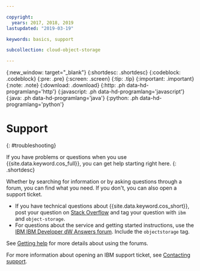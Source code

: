 ```yaml
---

copyright:
  years: 2017, 2018, 2019
lastupdated: "2019-03-19"

keywords: basics, support

subcollection: cloud-object-storage

---
```

{:new_window: target="_blank"}
{:shortdesc: .shortdesc}
{:codeblock: .codeblock}
{:pre: .pre}
{:screen: .screen}
{:tip: .tip}
{:important: .important}
{:note: .note}
{:download: .download} 
{:http: .ph data-hd-programlang='http'} 
{:javascript: .ph data-hd-programlang='javascript'} 
{:java: .ph data-hd-programlang='java'} 
{:python: .ph data-hd-programlang='python'}

# Support
{: #troubleshooting}

If you have problems or questions when you use {{site.data.keyword.cos_full}}, you can get help starting right here. 
{: .shortdesc}

Whether by searching for information or by asking questions through a forum, you can find what you need. If you don't, you can also open a support ticket.

* If you have technical questions about {{site.data.keyword.cos_short}}, post your question on [Stack Overflow](https://stackoverflow.com/search?q=object-storage+ibm-bluemix) and tag your question with `ibm` and `object-storage`.
* For questions about the service and getting started instructions, use the [IBM IBM Developer dW Answers forum](https://developer.ibm.com/answers/topics/objectstorage/). Include the  `objectstorage` tag.

See [Getting help](/docs/get-support?topic=get-support-getting-customer-support) for more details about using the forums.

For more information about opening an IBM support ticket, see [Contacting support](/docs/get-support?topic=get-support-getting-customer-support).
